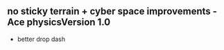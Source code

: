 ## no sticky terrain + cyber space improvements - Ace physicsVersion 1.0

* better drop dash



##### 

